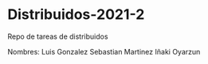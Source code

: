 # Distribuidos-2021-2

Repo de tareas de distribuidos

Nombres:
Luis Gonzalez
Sebastian Martinez
Iñaki Oyarzun
